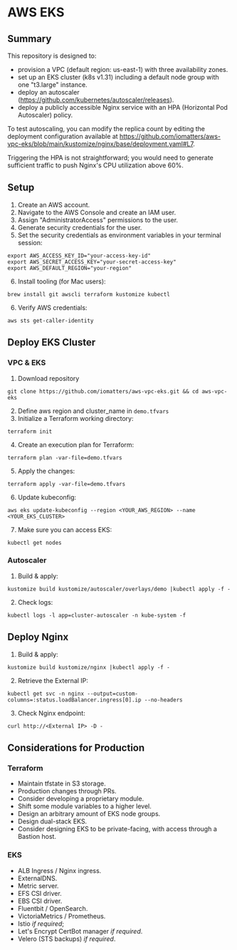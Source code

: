 # AWS EKS

## Summary
This repository is designed to:
- provision a VPC (default region: us-east-1) with three availability zones.
- set up an EKS cluster (k8s v1.31) including a default node group with one "t3.large" instance.
- deploy an autoscaler (https://github.com/kubernetes/autoscaler/releases).
- deploy a publicly accessible Nginx service with an HPA (Horizontal Pod Autoscaler) policy.

To test autoscaling, you can modify the replica count by editing the deployment configuration available at https://github.com/iomatters/aws-vpc-eks/blob/main/kustomize/nginx/base/deployment.yaml#L7.

Triggering the HPA is not straightforward; you would need to generate sufficient traffic to push Nginx's CPU utilization above 60%.

## Setup
 1. Create an AWS account.
 2. Navigate to the AWS Console and create an IAM user.
 3. Assign "AdministratorAccess" permissions to the user.
 4. Generate security credentials for the user.
 5. Set the security credentials as environment variables in your terminal session:
```
export AWS_ACCESS_KEY_ID="your-access-key-id"
export AWS_SECRET_ACCESS_KEY="your-secret-access-key"
export AWS_DEFAULT_REGION="your-region"
```
 6. Install tooling (for Mac users):
```
brew install git awscli terraform kustomize kubectl
```
6. Verify AWS credentials:
```
aws sts get-caller-identity
```
## Deploy EKS Cluster
###  VPC & EKS
1. Download repository
```
git clone https://github.com/iomatters/aws-vpc-eks.git && cd aws-vpc-eks
```
2. Define aws region and cluster_name in `demo.tfvars`
3. Initialize a Terraform working directory:
```
terraform init
```
4. Create an execution plan for Terraform:
```
terraform plan -var-file=demo.tfvars
```
5. Apply the changes:
```
terraform apply -var-file=demo.tfvars
```
6. Update kubeconfig:
```
aws eks update-kubeconfig --region <YOUR_AWS_REGION> --name <YOUR_EKS_CLUSTER>
```
7. Make sure you can access EKS:
```
kubectl get nodes
```
### Autoscaler
1. Build & apply:
```
kustomize build kustomize/autoscaler/overlays/demo |kubectl apply -f -
```
2. Check logs:
```
kubectl logs -l app=cluster-autoscaler -n kube-system -f
```
## Deploy Nginx
1. Build & apply:
```
kustomize build kustomize/nginx |kubectl apply -f -
```
2. Retrieve the External IP:
```
kubectl get svc -n nginx --output=custom-columns=:status.loadBalancer.ingress[0].ip --no-headers
```
3. Check Nginx endpoint:
```
curl http://<External IP> -D -
```
## Considerations for Production
### Terraform
- Maintain tfstate in S3 storage.
- Production changes through PRs.
- Consider developing a proprietary module.
- Shift some module variables to a higher level.
- Design an arbitrary amount of EKS node groups.
- Design dual-stack EKS.
- Consider designing EKS to be private-facing, with access through a Bastion host.

### EKS
- ALB Ingress / Nginx ingress.
- ExternalDNS.
- Metric server.
- EFS CSI driver.
- EBS CSI driver.
- Fluentbit / OpenSearch.
- VictoriaMetrics / Prometheus.
- Istio *if required*;
- Let's Encrypt CertBot manager *if required*.
- Velero (STS backups) *if required*.
